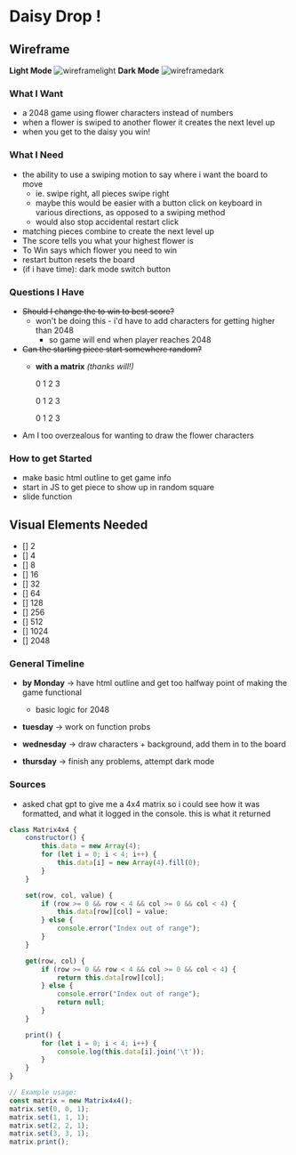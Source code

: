 # Daisy Drop !
## Wireframe
**Light Mode**
![wireframelight](https://i.imgur.com/RgwjKOH.png)
**Dark Mode**
![wireframedark](https://i.imgur.com/E1RU3YR.png)
### What I Want 
* a 2048 game using flower characters instead of numbers 
* when a flower is swiped to another flower it creates the next level up
* when you get to the daisy you win! 

### What I Need

* the ability to use a swiping motion to say where i want the board to move 
    * ie. swipe right, all pieces swipe right
    * maybe this would be easier with a button click on keyboard in various directions, as opposed to a swiping method
    * would also stop accidental restart click
* matching pieces combine to create the next level up
* The score tells you what your highest flower is 
* To Win says which flower you need to win 
* restart button resets the board 
* (if i have time): dark mode switch button

### Questions I Have 

* ~~Should I change the to win to best score?~~
    * won't be doing this - i'd have to add characters for getting higher than 2048
        * so game will end when player reaches 2048
* ~~Can the starting piece start somewhere random?~~
    * **with a matrix** *(thanks will!)*

         0 1 2 3

        0 1 2 3

        0 1 2 3
* Am I too overzealous for wanting to draw the flower characters 

### How to get Started 

* make basic html outline to get game info 
* start in JS to get piece to show up in random square 
* slide function 

## Visual Elements Needed

- [] 2
- [] 4
- [] 8
- [] 16
- [] 32
- [] 64
- [] 128
- [] 256
- [] 512
- [] 1024
- [] 2048

### General Timeline 

* **by Monday** -> have html outline and get too halfway point of making the game functional
   * basic logic for 2048

* **tuesday** -> work on function probs 

* **wednesday** -> draw characters + background, add them in to the board

* **thursday** -> finish any problems, attempt dark mode


### Sources

* asked chat gpt to give me a 4x4 matrix so i could see how it was formatted, and what it logged in the console. this is what it returned

```javascript
class Matrix4x4 {
    constructor() {
        this.data = new Array(4);
        for (let i = 0; i < 4; i++) {
            this.data[i] = new Array(4).fill(0);
        }
    }

    set(row, col, value) {
        if (row >= 0 && row < 4 && col >= 0 && col < 4) {
            this.data[row][col] = value;
        } else {
            console.error("Index out of range");
        }
    }

    get(row, col) {
        if (row >= 0 && row < 4 && col >= 0 && col < 4) {
            return this.data[row][col];
        } else {
            console.error("Index out of range");
            return null;
        }
    }

    print() {
        for (let i = 0; i < 4; i++) {
            console.log(this.data[i].join('\t'));
        }
    }
}

// Example usage:
const matrix = new Matrix4x4();
matrix.set(0, 0, 1);
matrix.set(1, 1, 1);
matrix.set(2, 2, 1);
matrix.set(3, 3, 1);
matrix.print();
```


